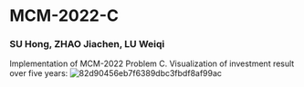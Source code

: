 # MCM-2022-C
### SU Hong, ZHAO Jiachen, LU Weiqi
Implementation of MCM-2022 Problem C.
Visualization of investment result over five years:
![82d90456eb7f6389dbc3fbdf8af99ac](https://user-images.githubusercontent.com/67042315/155037947-794eab01-b41a-44b0-a586-3f14f356b8f4.png)
